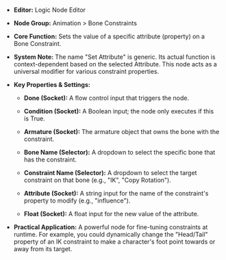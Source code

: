 - **Editor:** Logic Node Editor
    
- **Node Group:** Animation > Bone Constraints
    
- **Core Function:** Sets the value of a specific attribute (property) on a Bone Constraint.
    
- **System Note:** The name "Set Attribute" is generic. Its actual function is context-dependent based on the selected Attribute. This node acts as a universal modifier for various constraint properties.
    
- **Key Properties & Settings:**
    
    - **Done (Socket):** A flow control input that triggers the node.
        
    - **Condition (Socket):** A Boolean input; the node only executes if this is True.
        
    - **Armature (Socket):** The armature object that owns the bone with the constraint.
        
    - **Bone Name (Selector):** A dropdown to select the specific bone that has the constraint.
        
    - **Constraint Name (Selector):** A dropdown to select the target constraint on that bone (e.g., "IK", "Copy Rotation").
        
    - **Attribute (Socket):** A string input for the name of the constraint's property to modify (e.g., "influence").
        
    - **Float (Socket):** A float input for the new value of the attribute.
        
- **Practical Application:** A powerful node for fine-tuning constraints at runtime. For example, you could dynamically change the "Head/Tail" property of an IK constraint to make a character's foot point towards or away from its target.